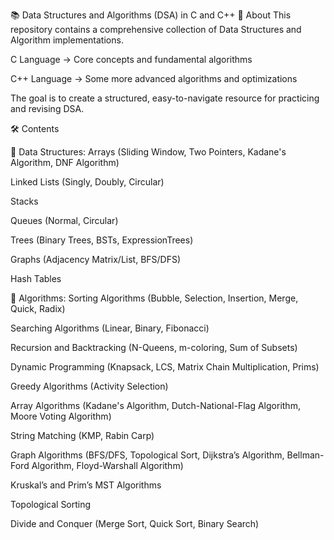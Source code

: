 📚 Data Structures and Algorithms (DSA) in C and C++
🚀 About
This repository contains a comprehensive collection of Data Structures and Algorithm implementations.

C Language → Core concepts and fundamental algorithms

C++ Language → Some more advanced algorithms and optimizations

The goal is to create a structured, easy-to-navigate resource for practicing and revising DSA.

🛠️ Contents


📌 Data Structures:
Arrays (Sliding Window, Two Pointers, Kadane's Algorithm, DNF Algorithm)

Linked Lists (Singly, Doubly, Circular)

Stacks 

Queues (Normal, Circular)

Trees (Binary Trees, BSTs, ExpressionTrees)

Graphs (Adjacency Matrix/List, BFS/DFS)

Hash Tables


📌 Algorithms:
Sorting Algorithms (Bubble, Selection, Insertion, Merge, Quick, Radix)

Searching Algorithms (Linear, Binary, Fibonacci)

Recursion and Backtracking (N-Queens, m-coloring, Sum of Subsets)

Dynamic Programming (Knapsack, LCS, Matrix Chain Multiplication, Prims)

Greedy Algorithms (Activity Selection)

Array Algorithms (Kadane's Algorithm, Dutch-National-Flag Algorithm, Moore Voting Algorithm)

String Matching (KMP, Rabin Carp)

Graph Algorithms (BFS/DFS, Topological Sort, Dijkstra’s Algorithm, Bellman-Ford Algorithm, Floyd-Warshall Algorithm)

Kruskal’s and Prim’s MST Algorithms

Topological Sorting

Divide and Conquer (Merge Sort, Quick Sort, Binary Search)
